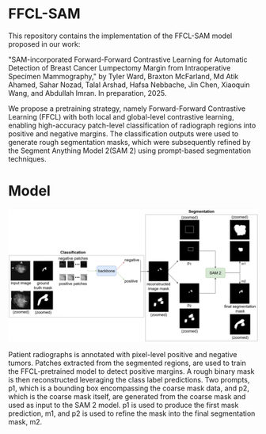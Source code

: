 # FFCL-SAM

This repository contains the implementation of the FFCL-SAM model proposed in our work:

"SAM-incorporated Forward-Forward Contrastive Learning for Automatic Detection of Breast Cancer Lumpectomy Margin from Intraoperative Specimen Mammography," by Tyler Ward, Braxton McFarland, Md Atik Ahamed, Sahar Nozad, Talal Arshad, Hafsa Nebbache, Jin Chen, Xiaoquin Wang, and Abdullah Imran. In preparation, 2025.

We propose a pretraining strategy, namely Forward-Forward Contrastive Learning (FFCL) with both local and global-level contrastive learning, enabling high-accuracy patch-level classification of radiograph regions into positive and negative margins. The classification outputs were used to generate rough segmentation masks, which were subsequently refined by the Segment Anything Model 2(SAM 2) using prompt-based segmentation techniques.

# Model
![Figure](https://github.com/tbwa233/FFCL-SAM/blob/main/ffcl-sam_new3.png?raw=true)

Patient radiographs is annotated with pixel-level positive and negative tumors. Patches extracted from the segmented regions, are used to train the FFCL-pretrained model to detect positive margins. A rough binary mask is then reconstructed leveraging the class label predictions. Two prompts, p1, which is a bounding box encompassing the coarse mask data, and p2, which is the coarse mask itself, are generated from the coarse mask and used as input to the SAM 2 model. p1 is used to produce the first mask prediction, m1, and p2 is used to refine the mask into the final segmentation mask, m2.
